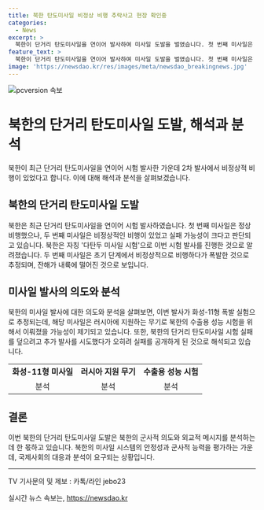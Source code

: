 ```yaml
---
title: 북한 탄도미사일 비정상 비행 추락사고 현장 확인중
categories:
  - News
excerpt: >
  북한이 단거리 탄도미사일을 연이어 발사하여 미사일 도발을 벌였습니다. 첫 번째 미사일은 정상 비행했지만, 두 번째 미사일은 비정상적인 비행을 하면서 실패 가능성이 크다고 합니다. 두 번째 미사일이 평양 인근에 떨어진 것으로 추정되는 상황에서 북한의 탄도미사일 실패로 논란이 일고 있습니다. 실패한 미사일 발사의 이면이나 실패 시의 후속 조치 등에 대한 분석이 진행 중이며, 군 당국의 판단과 전망이 주목받고 있습니다.북한의 미사일 시험에 대한 분석과 더불어 국제사회의 대응이 큰 관심을 끌고 있습니다.
feature_text: >
  북한이 단거리 탄도미사일을 연이어 발사하여 미사일 도발을 벌였습니다. 첫 번째 미사일은 정상 비행했지만, 두 번째 미사일은 비정상적인 비행을 하면서 실패 가능성이 크다고 합니다. 두 번째 미사일이 평양 인근에 떨어진 것으로 추정되는 상황에서 북한의 탄도미사일 실패로 논란이 일고 있습니다. 실패한 미사일 발사의 이면이나 실패 시의 후속 조치 등에 대한 분석이 진행 중이며, 군 당국의 판단과 전망이 주목받고 있습니다.북한의 미사일 시험에 대한 분석과 더불어 국제사회의 대응이 큰 관심을 끌고 있습니다.
image: 'https://newsdao.kr/res/images/meta/newsdao_breakingnews.jpg'
---
```


<p><img src="https://newsdao.kr/res/images/meta/newsdao_breakingnews.jpg" alt="pcversion 속보" /></p>

<h1>북한의 단거리 탄도미사일 도발, 해석과 분석</h1>

<p data-ke-size="size16">북한이 최근 단거리 탄도미사일을 연이어 시험 발사한 가운데 2차 발사에서 비정상적 비행이 있었다고 합니다. 이에 대해 해석과 분석을 살펴보겠습니다.</p>

<h2 data-ke-size="size26">북한의 단거리 탄도미사일 도발</h2>

<p data-ke-size="size16">북한은 최근 단거리 탄도미사일을 연이어 시험 발사하였습니다. 첫 번째 미사일은 정상 비행했으나, 두 번째 미사일은 비정상적인 비행이 있었고 실패 가능성이 크다고 판단되고 있습니다. 북한은 자칭 '다탄두 미사일 시험'으로 이번 시험 발사를 진행한 것으로 알려졌습니다. 두 번째 미사일은 초기 단계에서 비정상적으로 비행하다가 폭발한 것으로 추정되며, 잔해가 내륙에 떨어진 것으로 보입니다.</p>

<h2 data-ke-size="size26">미사일 발사의 의도와 분석</h2>

<p data-ke-size="size16">북한의 미사일 발사에 대한 의도와 분석을 살펴보면, 이번 발사가 화성-11형 폭발 실험으로 추정되는데, 해당 미사일은 러시아에 지원하는 무기로 북한의 수출용 성능 시험을 위해서 이뤄졌을 가능성이 제기되고 있습니다. 또한, 북한의 단거리 탄도미사일 시험 실패를 덮으려고 추가 발사를 시도했다가 오히려 실패를 공개하게 된 것으로 해석되고 있습니다.</p>

<table>
  <tr>
    <td style="text-align: center; height: 17px;"><b>화성-11형 미사일</b></td>
    <td style="text-align: center; height: 17px;"><b>러시아 지원 무기</b></td>
    <td style="text-align: center; height: 17px;"><b>수출용 성능 시험</b></td>
  </tr>
  <tr>
    <td style="text-align: center; height: 17px;">분석</td>
    <td style="text-align: center; height: 17px;">분석</td>
    <td style="text-align: center; height: 17px;">분석</td>
  </tr>
</table>

<h2 data-ke-size="size26">결론</h2>

<p data-ke-size="size16">이번 북한의 단거리 탄도미사일 도발은 북한의 군사적 의도와 외교적 메시지를 분석하는 데 한 몫하고 있습니다. 북한의 미사일 시스템의 안정성과 군사적 능력을 평가하는 가운데, 국제사회의 대응과 분석이 요구되는 상황입니다.</p>

<hr>

<p data-ke-size="size16">TV 기사문의 및 제보 : 카톡/라인 jebo23</p>
실시간 뉴스 속보는, <a href="https://newsdao.kr" rel="dofollow">https://newsdao.kr</a>



